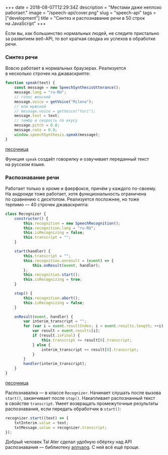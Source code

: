 +++
date = 2018-08-07T12:29:34Z
description = "Местами даже неплохо работает."
image = "/speech-api/cover.png"
slug = "speech-api"
tags = ["development"]
title = "Синтез и распознавание речи в 50 строк на JavaScript"
+++

Если вы, как большинство нормальных людей, не следите пристально за развитием веб-API, то вот краткая сводка их успехов в обработке речи.

### Синтез речи

Вовсю работает в нормальных браузерах. Реализуется в несколько строчек на джаваскрипте:

```javascript
function speak(text) {
    const message = new SpeechSynthesisUtterance();
    message.lang = "ru-RU";
    // голос женский
    message.voice = getVoice("Milena");
    // или мужской
    // message.voice = getVoice("Yuri");
    message.text = text;
    // тембр и скорость по вкусу
    message.pitch = 0.8;
    message.rate = 0.9;
    window.speechSynthesis.speak(message);
}
```

<p>
    <a class="button" href="https://codepen.io/nalgeon/pen/LBJNXG/?editors=1010" target="_blank">
        песочница
    </a>
</p>

Функция `speak` создаёт говорилку и озвучивает переданный текст на русском языке.

### Распознавание речи

Работает только в хроме и фаерфоксе, причём у каждого по-своему. На андроиде тоже работает, хотя функциональность ограничена по сравнению с десктопом. Реализуется посложнее, но тоже терпимо — 40 строчек джаваскрипта:

```javascript
class Recognizer {
    constructor() {
        this.recognition = new SpeechRecognition();
        this.recognition.lang = "ru-RU";
        this.isRecognizing = false;
        this.transcript = "";
    }

    start(handler) {
        this.transcript = "";
        this.recognition.onresult = (event) => {
            this.onResult(event, handler);
        };
        this.recognition.start();
        this.isRecognizing = true;
    }

    stop() {
        this.recognition.abort();
        this.isRecognizing = false;
    }

    onResult(event, handler) {
        var interim_transcript = "";
        for (var i = event.resultIndex; i < event.results.length; ++i) {
            var result = event.results[i];
            if (result.isFinal) {
                this.transcript += result[0].transcript;
            } else {
                interim_transcript += result[0].transcript;
            }
        }
        handler(interim_transcript);
    }
}
```

<p>
    <a class="button" href="https://codepen.io/nalgeon/pen/XBPKrW/?editors=1010" target="_blank">
        песочница
    </a>
</p>

Распознавалка — в классе `Recognizer`. Начинает слушать после вызова `start()`, заканчивает после `stop()`. Накапливает распознанный текст в свойстве `transcript`. Умеет возвращать промежуточные результаты распознавания, если передать обработчик в `start()`:

```javascript
recognizer.start((text) => {
    txtInterim.value = text;
    txtMessage.value = recognizer.transcript;
});
```

Добрый человек Tal Ater сделал удобную обёртку над API распознавания — библиотеку [annyang](https://github.com/TalAter/annyang). С ней всё ещё проще.
